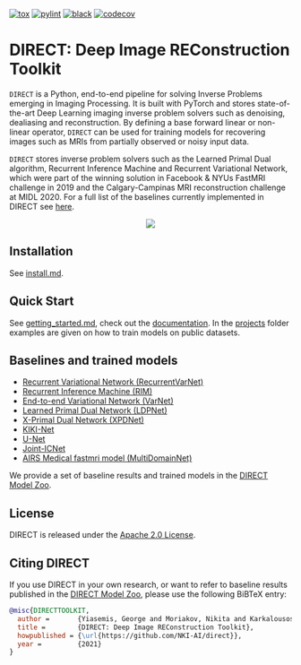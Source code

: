 [![tox](https://github.com/NKI-AI/direct/actions/workflows/tox.yml/badge.svg)](https://github.com/NKI-AI/direct/actions/workflows/tox.yml)
[![pylint](https://github.com/NKI-AI/direct/actions/workflows/pylint.yml/badge.svg)](https://github.com/NKI-AI/direct/actions/workflows/pylint.yml)
[![black](https://github.com/NKI-AI/direct/actions/workflows/black.yml/badge.svg)](https://github.com/NKI-AI/direct/actions/workflows/black.yml)
[![codecov](https://codecov.io/gh/NKI-AI/direct/branch/main/graph/badge.svg?token=7CR5BU8SHJ)](https://codecov.io/gh/NKI-AI/direct)

# DIRECT: Deep Image REConstruction Toolkit
`DIRECT` is a Python, end-to-end pipeline for solving Inverse Problems emerging in Imaging Processing. It is built with PyTorch and stores state-of-the-art Deep Learning imaging inverse problem solvers such as denoising, dealiasing and reconstruction. By defining a base forward linear or non-linear operator, `DIRECT` can be used for training models for recovering images such as MRIs from partially observed or noisy input data.

`DIRECT` stores inverse problem solvers such as the Learned Primal Dual algorithm, Recurrent Inference Machine and Recurrent Variational Network, which were part of the winning solution in Facebook & NYUs FastMRI challenge in 2019 and the Calgary-Campinas MRI reconstruction challenge at MIDL 2020. For a full list of the baselines currently implemented in DIRECT see [here](#baselines-and-trained-models).

<div align="center">
  <img src=".github/direct.png"/>
</div>

## Installation
See [install.md](install.md).

## Quick Start
See [getting_started.md](getting_started.md), check out the [documentation](https://docs.aiforoncology.nl/direct).
In the [projects](projects) folder examples are given on how to train models on public datasets.

## Baselines and trained models
- [Recurrent Variational Network (RecurrentVarNet)](https://arxiv.org/abs/2111.09639)
- [Recurrent Inference Machine (RIM)](https://www.sciencedirect.com/science/article/abs/pii/S1361841518306078)
- [End-to-end Variational Network (VarNet)](https://arxiv.org/pdf/2004.06688.pdf)
- [Learned Primal Dual Network (LDPNet)](https://arxiv.org/abs/1707.06474)
- [X-Primal Dual Network (XPDNet)](https://arxiv.org/abs/2010.07290)
- [KIKI-Net](https://pubmed.ncbi.nlm.nih.gov/29624729/)
- [U-Net](https://arxiv.org/abs/1811.08839)
- [Joint-ICNet](https://openaccess.thecvf.com/content/CVPR2021/papers/Jun_Joint_Deep_Model-Based_MR_Image_and_Coil_Sensitivity_Reconstruction_Network_CVPR_2021_paper.pdf)
- [AIRS Medical fastmri model (MultiDomainNet)](https://arxiv.org/pdf/2012.06318.pdf)

We provide a set of baseline results and trained models in the [DIRECT Model Zoo](model_zoo.md).

## License
DIRECT is released under the [Apache 2.0 License](LICENSE).

## Citing DIRECT
If you use DIRECT in your own research, or want to refer to baseline results published in the
 [DIRECT Model Zoo](model_zoo.md), please use the following BiBTeX entry:

```BibTeX
@misc{DIRECTTOOLKIT,
  author =       {Yiasemis, George and Moriakov, Nikita and Karkalousos, Dimitrios and Caan, Matthan and Teuwen, Jonas},
  title =        {DIRECT: Deep Image REConstruction Toolkit},
  howpublished = {\url{https://github.com/NKI-AI/direct}},
  year =         {2021}
}
```
